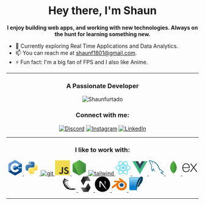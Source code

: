 <div align="center">

# Hey there, I'm Shaun
**I enjoy building web apps, and working with new technologies. Always on the hunt for learning something new.**


</div>

- 🌱 Currently exploring Real Time Applications and Data Analytics.
- 📫 You can reach me at shaunf1801@gmail.com.
- ⚡ Fun fact: I'm a big fan of FPS and I also like Anime.

<hr>

<div align="center">

<h3 align="center">A Passionate Developer</h3>
<p align="center"><img src="https://github-readme-streak-stats.herokuapp.com/?user=Shaunfurtado&theme=highcontrast" alt="Shaunfurtado" /></p>

<h3 align="center">Connect with me:</h3>

[![Discord](https://img.shields.io/badge/Discord-%237289DA.svg?logo=discord&logoColor=white)](https://discordapp.com/users/699647001356402830) [![Instagram](https://img.shields.io/badge/Instagram-%23E4405F.svg?logo=Instagram&logoColor=white)](https://www.instagram.com/shaun__furtado/) [![LinkedIn](https://img.shields.io/badge/LinkedIn-%230077B5.svg?logo=linkedin&logoColor=white)](https://www.linkedin.com/in/shaun-furtado-16579722b/)

<hr>

<h3 align="center">I like to work with:</h3>
<p align="center"> 

<a href="https://www.cplusplus.com/" target="_blank" rel="noreferrer">
  <img src="https://raw.githubusercontent.com/devicons/devicon/master/icons/cplusplus/cplusplus-original.svg" alt="c++" width="40" height="40"/>
</a>
<a href="https://www.python.org" target="_blank" rel="noreferrer"> <img src="https://raw.githubusercontent.com/devicons/devicon/master/icons/python/python-original.svg" alt="python" width="40" height="40"/> </a> 
<a href="https://git-scm.com/" target="_blank" rel="noreferrer"> <img src="https://www.vectorlogo.zone/logos/git-scm/git-scm-icon.svg" alt="git" width="40" height="40"/> </a> 
<a href="https://developer.mozilla.org/en-US/docs/Web/JavaScript" target="_blank" rel="noreferrer"> <img src="https://raw.githubusercontent.com/devicons/devicon/master/icons/javascript/javascript-original.svg" alt="javascript" width="40" height="40"/> </a> 
<a href="https://nodejs.org/" target="_blank" rel="noreferrer">
  <img src="https://raw.githubusercontent.com/devicons/devicon/master/icons/nodejs/nodejs-original.svg" alt="nodejs" width="40" height="40"/>
</a> 
<a href="https://tailwindcss.com/" target="_blank" rel="noreferrer"> <img src="https://www.vectorlogo.zone/logos/tailwindcss/tailwindcss-icon.svg" alt="tailwind" width="40" height="40"/> </a> 
<a href="https://reactjs.org/" target="_blank" rel="noreferrer">
  <img src="https://raw.githubusercontent.com/devicons/devicon/master/icons/react/react-original.svg" alt="react" width="40" height="40"/>
</a>
<a href="https://vuejs.org/" target="_blank" rel="noreferrer">
  <img src="https://raw.githubusercontent.com/devicons/devicon/master/icons/vuejs/vuejs-original.svg" alt="vuejs" width="40" height="40"/>
</a>
<a href="https://www.mysql.com/" target="_blank" rel="noreferrer">
  <img src="https://raw.githubusercontent.com/devicons/devicon/master/icons/mysql/mysql-original.svg" alt="mysql" width="40" height="40"/>
</a>
<a href="https://www.mongodb.com/" target="_blank" rel="noreferrer">
  <img src="https://raw.githubusercontent.com/devicons/devicon/master/icons/mongodb/mongodb-original.svg" alt="mongodb" width="40" height="40"/>
</a>
<a href="https://expressjs.com/" target="_blank" rel="noreferrer">
  <img src="https://raw.githubusercontent.com/devicons/devicon/master/icons/express/express-original.svg" alt="express" width="40" height="40"/>
</a>
<a href="https://flask.palletsprojects.com/" target="_blank" rel="noreferrer">
  <img src="https://raw.githubusercontent.com/devicons/devicon/master/icons/flask/flask-original.svg" alt="flask" width="40" height="40"/>
</a>
<a href="https://soliditylang.org/" target="_blank" rel="noreferrer">
  <img src="https://raw.githubusercontent.com/devicons/devicon/master/icons/solidity/solidity-original.svg" alt="solidity" width="40" height="40"/>
</a>
<a href="https://nextjs.org/" target="_blank" rel="noreferrer">
  <img src="https://raw.githubusercontent.com/devicons/devicon/master/icons/nextjs/nextjs-original.svg" alt="nextjs" width="40" height="40"/>
</a>
<a href="https://www.blender.org/" target="_blank" rel="noreferrer">
  <img src="https://raw.githubusercontent.com/devicons/devicon/master/icons/blender/blender-original.svg" alt="blender" width="40" height="40"/>
</a>
<a href="https://www.sqlite.org/" target="_blank" rel="noreferrer">
  <img src="https://raw.githubusercontent.com/devicons/devicon/master/icons/sqlite/sqlite-original.svg" alt="sqlite" width="40" height="40"/>
</a>
</p>


<hr>

